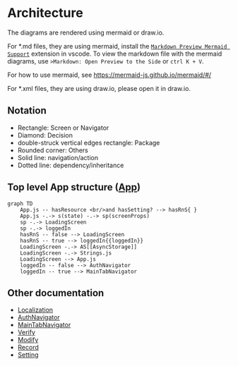 # Architecture

The diagrams are rendered using mermaid or draw.io. 

For *.md files, they are using mermaid, install the [`Markdown Preview Mermaid Support`](https://marketplace.visualstudio.com/items?itemName=bierner.markdown-mermaid) extension in vscode. To view the markdown file with the mermaid diagrams, use `>Markdown: Open Preview to the Side` or `ctrl K + V`.

For how to use mermaid, see https://mermaid-js.github.io/mermaid/#/

For *.xml files, they are using draw.io, please open it in draw.io.

## Notation

- Rectangle: Screen or Navigator
- Diamond: Decision
- double-struck vertical edges rectangle: Package
- Rounded corner: Others
- Solid line: navigation/action
- Dotted line: dependency/inheritance

## Top level App structure ([App](App.md))

```mermaid
graph TD
    App.js -- hasResource <br/>and hasSetting? --> hasRnS{ }
    App.js -.-> s(state) -.-> sp(screenProps)
    sp -.-> LoadingScreen
    sp -.-> loggedIn
    hasRnS -- false --> LoadingScreen
    hasRnS -- true --> loggedIn{{loggedIn}}
    LoadingScreen -.-> AS[[AsyncStorage]]
    LoadingScreen -.-> Strings.js
    LoadingScreen --> App.js
    loggedIn -- false --> AuthNavigator
    loggedIn -- true --> MainTabNavigator
```

## Other documentation

- [Localization](Localization.md)
- [AuthNavigator](AuthNavigator.md)
- [MainTabNavigator](MainTabNavigator.md)
- [Verify](Verify.md)
- [Modify](Modify.xml)
- [Record](Record.md)
- [Setting](Setting.md)
